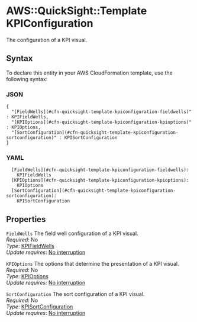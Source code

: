 # AWS::QuickSight::Template KPIConfiguration<a name="aws-properties-quicksight-template-kpiconfiguration"></a>

The configuration of a KPI visual\.

## Syntax<a name="aws-properties-quicksight-template-kpiconfiguration-syntax"></a>

To declare this entity in your AWS CloudFormation template, use the following syntax:

### JSON<a name="aws-properties-quicksight-template-kpiconfiguration-syntax.json"></a>

```
{
  "[FieldWells](#cfn-quicksight-template-kpiconfiguration-fieldwells)" : KPIFieldWells,
  "[KPIOptions](#cfn-quicksight-template-kpiconfiguration-kpioptions)" : KPIOptions,
  "[SortConfiguration](#cfn-quicksight-template-kpiconfiguration-sortconfiguration)" : KPISortConfiguration
}
```

### YAML<a name="aws-properties-quicksight-template-kpiconfiguration-syntax.yaml"></a>

```
  [FieldWells](#cfn-quicksight-template-kpiconfiguration-fieldwells): 
    KPIFieldWells
  [KPIOptions](#cfn-quicksight-template-kpiconfiguration-kpioptions): 
    KPIOptions
  [SortConfiguration](#cfn-quicksight-template-kpiconfiguration-sortconfiguration): 
    KPISortConfiguration
```

## Properties<a name="aws-properties-quicksight-template-kpiconfiguration-properties"></a>

`FieldWells`  <a name="cfn-quicksight-template-kpiconfiguration-fieldwells"></a>
The field well configuration of a KPI visual\.  
*Required*: No  
*Type*: [KPIFieldWells](aws-properties-quicksight-template-kpifieldwells.md)  
*Update requires*: [No interruption](https://docs.aws.amazon.com/AWSCloudFormation/latest/UserGuide/using-cfn-updating-stacks-update-behaviors.html#update-no-interrupt)

`KPIOptions`  <a name="cfn-quicksight-template-kpiconfiguration-kpioptions"></a>
The options that determine the presentation of a KPI visual\.  
*Required*: No  
*Type*: [KPIOptions](aws-properties-quicksight-template-kpioptions.md)  
*Update requires*: [No interruption](https://docs.aws.amazon.com/AWSCloudFormation/latest/UserGuide/using-cfn-updating-stacks-update-behaviors.html#update-no-interrupt)

`SortConfiguration`  <a name="cfn-quicksight-template-kpiconfiguration-sortconfiguration"></a>
The sort configuration of a KPI visual\.  
*Required*: No  
*Type*: [KPISortConfiguration](aws-properties-quicksight-template-kpisortconfiguration.md)  
*Update requires*: [No interruption](https://docs.aws.amazon.com/AWSCloudFormation/latest/UserGuide/using-cfn-updating-stacks-update-behaviors.html#update-no-interrupt)